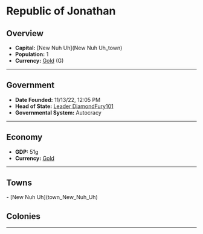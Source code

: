 <!--UNDEDITED FILE, remove this entire line if this file has been edited!-->
# <!--NAME-->Republic of Jonathan<!--NAME-->

## Overview

- **Capital:** <!--CAPITAL_LINK-->[New Nuh Uh](New Nuh Uh_town)<!--CAPITAL_LINK-->
- **Population:** <!--POPULATION-->1<!--POPULATION-->
- **Currency:** <!--CURRENCY_LINK-->[Gold](Gold_currency)<!--CURRENCY_LINK--> (<!--CURRENCY_ABV-->G<!--CURRENCY_ABV-->)

---

## Government

- **Date Founded:** <!--FOUNDED-->11/13/22, 12:05 PM<!--FOUNDED-->
- **Head of State:** <!--LEADER_TITLE_LINK-->[Leader DiamondFury101](DiamondFury101_user)<!--LEADER_TITLE_LINK-->
- **Governmental System:** <!--GOVERNMENT-->Autocracy<!--GOVERNMENT-->

---

## Economy

- **GDP:** <!--GDP-->51g<!--GDP-->
- **Currency:** <!--CURRENCY_LINK-->[Gold](Gold_currency)<!--CURRENCY_LINK-->

---

## Towns

<!--TOWNS-->- [New Nuh Uh](town_New_Nuh_Uh)<!--TOWNS-->

## Colonies

<!--COLONIES--><!--COLONIES-->

---